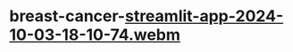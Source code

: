 # breast-cancer-[streamlit-app-2024-10-03-18-10-74.webm](https://github.com/user-attachments/assets/46c56e08-d6a5-4a89-9d03-1ba23d7b3cfc)
